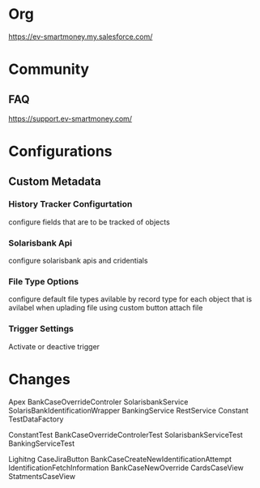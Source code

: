 # Org
https://ev-smartmoney.my.salesforce.com/
# Community 
## FAQ
https://support.ev-smartmoney.com/

# Configurations

## Custom Metadata

### History Tracker Configurtation
configure fields that are to be tracked of objects

### Solarisbank Api
configure solarisbank apis and cridentials

### File Type Options
configure default file types avilable by record type for each object that is avilabel when uplading file using custom button attach file

### Trigger Settings
Activate or deactive trigger


# Changes
Apex
BankCaseOverrideControler
SolarisbankService
SolarisBankIdentificationWrapper
BankingService
RestService
Constant
TestDataFactory

ConstantTest
BankCaseOverrideControlerTest
SolarisbankServiceTest
BankingServiceTest


Lighitng
CaseJiraButton
BankCaseCreateNewIdentificationAttempt
IdentificationFetchInformation
BankCaseNewOverride
CardsCaseView
StatmentsCaseView